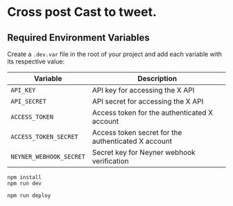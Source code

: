 # Cross post Cast to tweet. 

## Required Environment Variables
Create a `.dev.var` file in the root of your project and add each variable with its respective value:

| Variable                | Description                                    |
|-------------------------|------------------------------------------------|
| `API_KEY`               | API key for accessing the X API                |
| `API_SECRET`            | API secret for accessing the X API             |
| `ACCESS_TOKEN`          | Access token for the authenticated X account   |
| `ACCESS_TOKEN_SECRET`   | Access token secret for the authenticated X account |
| `NEYNER_WEBHOOK_SECRET` | Secret key for Neyner webhook verification     |



```
npm install
npm run dev
```

```
npm run deploy
```

